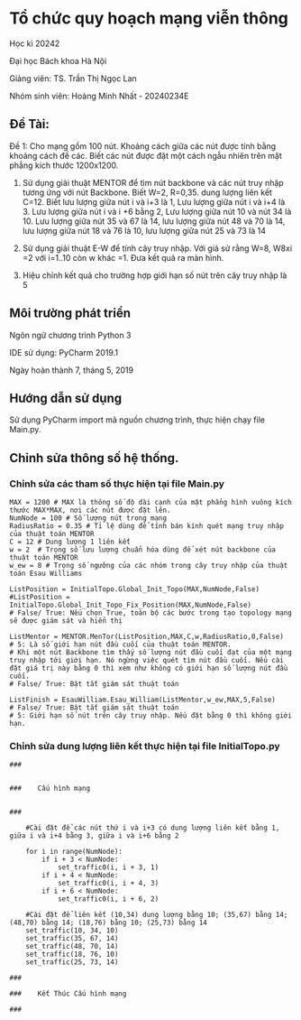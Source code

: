 # Tổ chức quy hoạch mạng viễn thông

Học kì 20242

Đại học Bách khoa Hà Nội

Giảng viên: TS. Trần Thị Ngọc Lan

Nhóm sinh viên:
    Hoàng Minh Nhất - 20240234E

## Đề Tài: 
Đề 1: Cho mạng gồm 100 nút. Khoảng cách giữa các nút được tính bằng khoảng cách đề các. Biết các nút được đặt một cách ngẫu nhiên trên mặt phẳng kích thước 1200x1200.
1. Sử dụng giải thuật MENTOR để tìm nút backbone và các nút truy nhập tương ứng với nút Backbone. Biết W=2, R=0,35. dung lượng liên kết C=12. Biết lưu lượng giữa nút i và i+3 là 1, Lưu lượng giữa nút i và i+4 là 3. Lưu lượng giữa nút i và i +6 bằng 2, Lưu lượng giữa nút 10 và nút 34 là 10. Lưu lượng giữa nút 35 và 67 là 14, lưu lượng giữa nút 48 và 70 là 14, lưu lượng giữa nút 18 và 76 là 10,
lưu lượng giữa nút 25 và 73 là 14

2. Sử dụng giải thuật E-W để tính cây truy nhập. Với giả sử rằng W=8, W8xi =2 với i=1..10 còn w khác =1. Đưa kết quả ra màn hình.

3. Hiệu chỉnh kết quả cho trường hợp giới hạn số nút trên cây truy nhập là 5

## Môi trường phát triển

Ngôn ngữ chương trình Python 3

IDE sử dụng: PyCharm 2019.1

Ngày hoàn thành 7, tháng 5, 2019

## Hướng dẫn sử dụng

Sử dụng PyCharm import mã nguồn chương trình, thực hiện chạy file Main.py.

## Chỉnh sửa thông số hệ thống.

### Chỉnh sửa các tham số thực hiện tại file Main.py

```
MAX = 1200 # MAX là thông số độ dài cạnh của mặt phẳng hình vuông kích thước MAX*MAX, nơi các nút được đặt lên.
NumNode = 100 # Số lượng nút trong mạng
RadiusRatio = 0.35 # Tỉ lệ dùng để tính bán kính quét mạng truy nhập của thuật toán MENTOR
C = 12 # Dung lượng 1 liên kết
w = 2  # Trọng số lưu lượng chuẩn hóa dùng để xét nút backbone của thuật toán MENTOR
w_ew = 8 # Trọng số ngưỡng của các nhóm trong cây truy nhập của thuật toán Esau Williams

ListPosition = InitialTopo.Global_Init_Topo(MAX,NumNode,False)
#ListPosition = InitialTopo.Global_Init_Topo_Fix_Position(MAX,NumNode,False)
# False/ True: Nếu chọn True, toàn bộ các bước trong tạo topology mạng sẽ được giám sát và hiển thị

ListMentor = MENTOR.MenTor(ListPosition,MAX,C,w,RadiusRatio,0,False)
# 5: Là số giới hạn nút đầu cuối của thuật toán MENTOR.
# Khi một nút Backbone tìm thấy số lượng nút đầu cuối đạt của một mạng truy nhập tới giới hạn. Nó ngừng việc quét tìm nút đầu cuối. Nếu cài đặt giá trị này bằng 0 thì xem như không có giới hạn số lượng nút đầu cuối.
# False/ True: Bật tắt giám sát thuật toán

ListFinish = EsauWilliam.Esau_William(ListMentor,w_ew,MAX,5,False)
# False/ True: Bật tắt giám sát thuật toán
# 5: Giới hạn số nút trên cây truy nhập. Nếu đặt bằng 0 thì không giới hạn.
```

### Chỉnh sửa dung lượng liên kết thực hiện tại file InitialTopo.py
```
###


###    Cấu hình mạng


###
    
    #Cài đặt để các nút thứ i và i+3 có dung lượng liên kết bằng 1, giữa i và i+4 bằng 3, giữa i và i+6 bằng 2
    
    for i in range(NumNode):
        if i + 3 < NumNode:
            set_traffic0(i, i + 3, 1)
        if i + 4 < NumNode:
            set_traffic0(i, i + 4, 3)
        if i + 6 < NumNode:
            set_traffic0(i, i + 6, 2)
    
    #Cài đặt để liên kết (10,34) dung lượng bằng 10; (35,67) bằng 14; (48,70) bằng 14; (18,76) bằng 10; (25,73) bằng 14
    set_traffic(10, 34, 10)
    set_traffic(35, 67, 14)
    set_traffic(48, 70, 14)
    set_traffic(18, 76, 10)
    set_traffic(25, 73, 14)

###

###    Kết Thúc Cấu hình mạng

###

```

